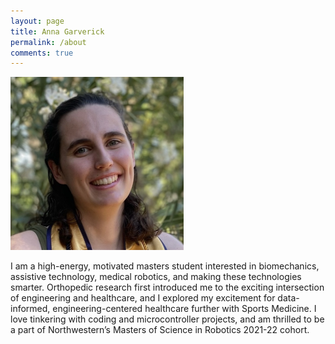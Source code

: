 ```yaml
---
layout: page
title: Anna Garverick
permalink: /about
comments: true
---
```


<div class="row justify-content-between">
<div class="col-md-8 pr-5">

<img class="shadow-lg" src="assets/images/headshot.jpeg" width = "277" height = "277" alt="Headshot"/>

<p>I am a high-energy, motivated masters student interested in biomechanics, assistive technology, medical robotics, and making these technologies smarter. Orthopedic research first introduced me to the exciting intersection of engineering and healthcare, and I explored my excitement for data-informed, engineering-centered healthcare further with Sports Medicine. I love tinkering with coding and microcontroller projects, and am thrilled to be a part of Northwestern’s Masters of Science in Robotics 2021-22 cohort.</p>

</div>
</div>
